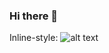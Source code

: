 ### Hi there 👋

<!--
**eduardo977/eduardo977** is a ✨ _special_ ✨ repository because its `README.md` (this file) appears on your GitHub profile.

Here are some ideas to get you started:

- 🔭 I’m currently working on ...
- 🌱 I’m currently learning ...
- 👯 I’m looking to collaborate on ...
- 🤔 I’m looking for help with ...
- 💬 Ask me about ...
- 📫 How to reach me: ...
- 😄 Pronouns: ...
- ⚡ Fun fact: ...
-->
Inline-style: 
![alt text](https://s3.distributorcentral.com/uploads/6/1/6172FA6BE110D08BC61F6307A7E71B3C.jpg "Logo Title Text 1")
